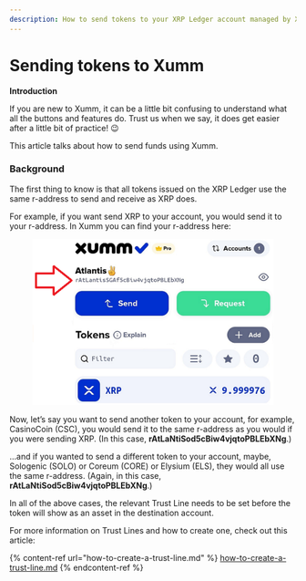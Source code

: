 ```yaml
---
description: How to send tokens to your XRP Ledger account managed by Xumm
---
```


# Sending tokens to Xumm

**Introduction**

If you are new to Xumm, it can be a little bit confusing to understand what all the buttons and features do. Trust us when we say, it does get easier after a little bit of practice! 😉

This article talks about how to send funds using Xumm.

### **Background**

The first thing to know is that all tokens issued on the XRP Ledger use the same r-address to send and receive as XRP does.

For example, if you want send XRP to your account, you would send it to your r-address. In Xumm you can find your r-address here:

<figure><img src="../.gitbook/assets/raddress (1).png" alt=""><figcaption></figcaption></figure>

Now, let’s say you want to send another token to your account, for example, CasinoCoin (CSC), you would send it to the same r-address as you would if you were sending XRP. (In this case, **rAtLaNtiSod5cBiw4vjqtoPBLEbXNg**.)

…and if you wanted to send a different token to your account, maybe, Sologenic (SOLO) or Coreum (CORE) or Elysium (ELS), they would all use the same r-address. (Again, in this case, **rAtLaNtiSod5cBiw4vjqtoPBLEbXNg**.)

In all of the above cases, the relevant Trust Line needs to be set before the token will show as an asset in the destination account.

For more information on Trust Lines and how to create one, check out this article:

{% content-ref url="how-to-create-a-trust-line.md" %}
[how-to-create-a-trust-line.md](how-to-create-a-trust-line.md)
{% endcontent-ref %}


